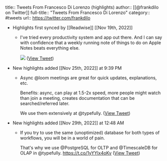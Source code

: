 title:: Tweets From Francesco Di Lorenzo (highlights)
author:: [[@frankdilo on Twitter]]
full-title:: "Tweets From Francesco Di Lorenzo"
category:: #tweets
url:: https://twitter.com/frankdilo

- Highlights first synced by [[Readwise]] [[Nov 19th, 2022]]
	- I've tried every productivity system and app out there. And I can say with confidence that a weekly running note of things to do on Apple Notes beats everything else. 
	  
	  ![](https://pbs.twimg.com/media/FhhB-75VIAI_aA4.jpg) ([View Tweet](https://twitter.com/frankdilo/status/1592095027626315777))
- New highlights added [[Nov 25th, 2022]] at 9:39 PM
	- Async @loom meetings are great for quick updates, explanations, etc.
	  
	  Benefits: async, can play at 1.5-2x speed, more people might watch than join a meeting, creates documentation that can be searched/referred later.
	  
	  We use them extensively at @typefully. ([View Tweet](https://twitter.com/frankdilo/status/1596081279392354306))
- New highlights added [[Nov 29th, 2022]] at 12:48 AM
	- If you try to use the same (unoptimized) database for both types of workflows, you will be in a world of pain.
	  
	  That's why we use @PostgreSQL for OLTP and @TimescaleDB for OLAP in @typefully. https://t.co/1yYYlx4oKv ([View Tweet](https://twitter.com/frankdilo/status/1597168433719697408))